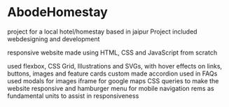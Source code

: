 # AbodeHomestay
project for a local hotel/homestay based in jaipur
Project included webdesigning and development


responsive website
made using HTML, CSS and JavaScript from scratch


used flexbox, CSS Grid, Illustrations and SVGs, with hover effects on links, buttons, images and feature cards
custom made accordion used in FAQs
used modals for images
iframe for google maps
CSS queries to make the website responsive
and hamburger menu for mobile navigation
rems as fundamental units to assist in responsiveness
